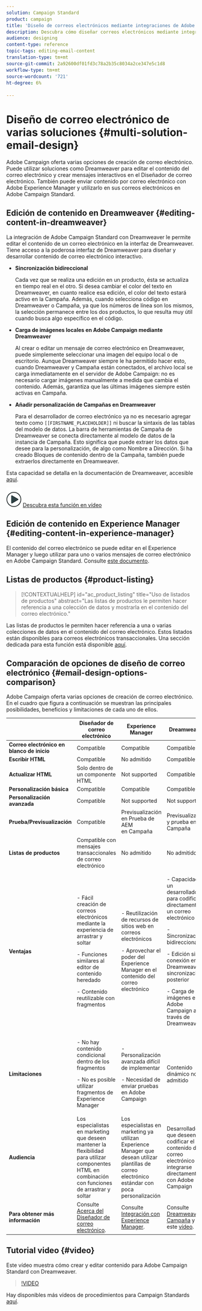 ```yaml
---
solution: Campaign Standard
product: campaign
title: 'Diseño de correos electrónicos mediante integraciones de Adobe Campaign '
description: Descubra cómo diseñar correos electrónicos mediante integraciones de Adobe Campaign en el Diseñador de correo electrónico.
audience: designing
content-type: reference
topic-tags: editing-email-content
translation-type: tm+mt
source-git-commit: 2a92600df01fd3c78a2b35c8034a2ce347e5c1d8
workflow-type: tm+mt
source-wordcount: '721'
ht-degree: 6%

---
```



# Diseño de correo electrónico de varias soluciones {#multi-solution-email-design}

Adobe Campaign oferta varias opciones de creación de correo electrónico. Puede utilizar soluciones como Dreamweaver para editar el contenido del correo electrónico y crear mensajes interactivos en el Diseñador de correo electrónico. También puede enviar contenido por correo electrónico con Adobe Experience Manager y utilizarlo en sus correos electrónicos en Adobe Campaign Standard.

## Edición de contenido en Dreamweaver {#editing-content-in-dreamweaver}

La integración de Adobe Campaign Standard con Dreamweaver le permite editar el contenido de un correo electrónico en la interfaz de Dreamweaver. Tiene acceso a la poderosa interfaz de Dreamweaver para diseñar y desarrollar contenido de correo electrónico interactivo.

* **Sincronización bidireccional**

   Cada vez que se realiza una edición en un producto, ésta se actualiza en tiempo real en el otro. Si desea cambiar el color del texto en Dreamweaver, en cuanto realice esa edición, el color del texto estará activo en la Campaña. Además, cuando selecciona código en Dreamweaver o Campaña, ya que los números de línea son los mismos, la selección permanece entre los dos productos, lo que resulta muy útil cuando busca algo específico en el código.

* **Carga de imágenes locales en Adobe Campaign mediante Dreamweaver**

   Al crear o editar un mensaje de correo electrónico en Dreamweaver, puede simplemente seleccionar una imagen del equipo local o de escritorio. Aunque Dreamweaver siempre le ha permitido hacer esto, cuando Dreamweaver y Campaña están conectados, el archivo local se carga inmediatamente en el servidor de Adobe Campaign: no es necesario cargar imágenes manualmente a medida que cambia el contenido. Además, garantiza que las últimas imágenes siempre estén activas en Campaña.

* **Añadir personalización de Campañas en Dreamweaver**

   Para el desarrollador de correo electrónico ya no es necesario agregar texto como `[[FIRSTNAME_PLACEHOLDER]]` ni buscar la sintaxis de las tablas del modelo de datos. La barra de herramientas de Campaña de Dreamweaver se conecta directamente al modelo de datos de la instancia de Campaña. Esto significa que puede extraer los datos que desee para la personalización, de algo como Nombre a Dirección. Si ha creado Bloques de contenido dentro de la Campaña, también puede extraerlos directamente en Dreamweaver.

Esta capacidad se detalla en la documentación de Dreamweaver, accesible [aquí](https://helpx.adobe.com/es/dreamweaver/using/working-with-dreamweaver-and-campaign.html).

![](assets/do-not-localize/how-to-video.png) [Descubra esta función en vídeo](#video)

## Edición de contenido en Experience Manager {#editing-content-in-experience-manager}

El contenido del correo electrónico se puede editar en el Experience Manager y luego utilizar para uno o varios mensajes de correo electrónico en Adobe Campaign Standard. Consulte [este documento](../../integrating/using/integrating-with-experience-manager.md).

## Listas de productos {#product-listing}

>[!CONTEXTUALHELP]
>id="ac_product_listing"
>title="Uso de listados de productos"
>abstract="Las listas de productos le permiten hacer referencia a una colección de datos y mostrarla en el contenido del correo electrónico."

Las listas de productos le permiten hacer referencia a una o varias colecciones de datos en el contenido del correo electrónico. Estos listados están disponibles para correos electrónicos transaccionales. Una sección dedicada para esta función está disponible [aquí](../../channels/using/event-transactional-messages.md#using-product-listings-in-a-transactional-message).

## Comparación de opciones de diseño de correo electrónico {#email-design-options-comparison}

Adobe Campaign oferta varias opciones de creación de correo electrónico. En el cuadro que figura a continuación se muestran las principales posibilidades, beneficios y limitaciones de cada uno de ellos.

<table> 
 <thead> 
  <tr> 
   <th> </th> 
   <th> Diseñador de correo electrónico<br /> </th> 
   <th> Experience Manager<br /> </th> 
   <th> Dreamweaver<br /> </th> 
  </tr> 
 </thead> 
 <tbody> 
  <tr> 
   <td> <strong>Correo electrónico en blanco de inicio</strong><br /> </td> 
   <td> Compatible<br /> </td> 
   <td> Compatible<br /> </td> 
   <td> Compatible<br /> </td> 
  </tr> 
  <tr> 
   <td> <strong>Escribir HTML</strong><br /> </td> 
   <td> Compatible<br /> </td> 
   <td> No admitido<br /> </td> 
   <td> Compatible<br /> </td> 
  </tr> 
  <tr> 
   <td> <strong>Actualizar HTML</strong><br /> </td> 
   <td> Solo dentro de un componente HTML<br /> </td> 
   <td> Not supported<br /> </td> 
   <td> Compatible<br /> </td> 
  </tr> 
  <tr> 
   <td> <strong>Personalización básica</strong><br /> </td> 
   <td> Compatible<br /> </td> 
   <td> Compatible<br /> </td> 
   <td> Compatible<br /> </td> 
  </tr> 
  <tr> 
   <td> <strong>Personalización avanzada</strong><br /> </td> 
   <td> Compatible<br /> </td> 
   <td> Not supported<br /> </td> 
   <td> Not supported<br /> </td> 
  </tr> 
  <tr> 
   <td> <strong>Prueba/Previsualización</strong><br /> </td> 
   <td> Compatible<br /> </td> 
   <td> Previsualización en Prueba de AEM<br /> en Campaña<br /> </td> 
   <td> Previsualización y prueba en Campaña<br /> </td> 
  </tr> 
  <tr> 
   <td> <strong>Listas de productos</strong><br /> </td> 
   <td> Compatible con mensajes transaccionales de correo electrónico<br /> </td> 
   <td> No admitido<br /> </td> 
   <td> No admitido<br /> </td> 
  </tr> 
  <tr> 
   <td> <strong>Ventajas</strong><br /> </td> 
   <td> 
     <p>- Fácil creación de correos electrónicos mediante la experiencia de arrastrar y soltar</p>
     <p>- Funciones similares al editor de contenido heredado</p>
     <p>- Contenido reutilizable con fragmentos</p>
  </td> 
   <td> 
     <p>- Reutilización de recursos de sitios web en correos electrónicos</p>
     <p>- Aprovechar el poder del Experience Manager en el contenido del correo electrónico</p>
    </td> 
   <td> 
    <p>- Capacidad de un desarrollador para codificar directamente un correo electrónico</p>
    <p>- Sincronización bidireccional</p>
    <p>- Edición sin conexión en Dreamweaver y sincronización posterior</p>
    <p>- Carga de imágenes en Adobe Campaign a través de Dreamweaver</p>
  </td> 
  </tr> 
  <tr> 
   <td> <strong>Limitaciones</strong><br /> </td> 
   <td> 
     <p>- No hay contenido condicional dentro de los fragmentos</p>
     <p>- No es posible utilizar fragmentos de Experience Manager</p>
  </td> 
   <td> 
     <p>- Personalización avanzada difícil de implementar</p>
     <p>- Necesidad de enviar pruebas en Adobe Campaign</p>
  </td> 
   <td> Contenido dinámico no admitido<br /> </td> 
  </tr> 
  <tr> 
   <td> <strong>Audiencia</strong><br /> </td> 
   <td> Los especialistas en marketing que deseen mantener la flexibilidad para utilizar componentes HTML en combinación con funciones de arrastrar y soltar<br /> </td> 
   <td> Los especialistas en marketing ya utilizan Experience Manager que desean utilizar plantillas de correo electrónico estándar con poca personalización<br /> </td> 
   <td> Desarrolladores que deseen codificar el contenido del correo electrónico e integrarse directamente con Adobe Campaign<br /> </td> 
  </tr> 
  <tr> 
   <td> <strong>Para obtener más información</strong><br /> </td> 
   <td> Consulte <a href="../../designing/using/designing-content-in-adobe-campaign.md">Acerca del Diseñador de correo electrónico</a>.<br /> </td> 
   <td> Consulte <a href="../../integrating/using/integrating-with-experience-manager.md">Integración con Experience Manager</a>.<br /> </td> 
   <td> Consulte <a href="https://helpx.adobe.com/es/dreamweaver/using/working-with-dreamweaver-and-campaign.html">Dreamweaver y Campaña</a> y vea este <a href="#video">vídeo</a>.<br /> </td> 
  </tr> 
 </tbody> 
</table>

## Tutorial video {#video}

Este vídeo muestra cómo crear y editar contenido para Adobe Campaign Standard con Dreamweaver.

>[!VIDEO](https://video.tv.adobe.com/v/23121?quality=12&captions=eng)

Hay disponibles más vídeos de procedimientos para Campaign Standards [aquí](https://experienceleague.adobe.com/docs/campaign-standard-learn/tutorials/overview.html?lang=es).
